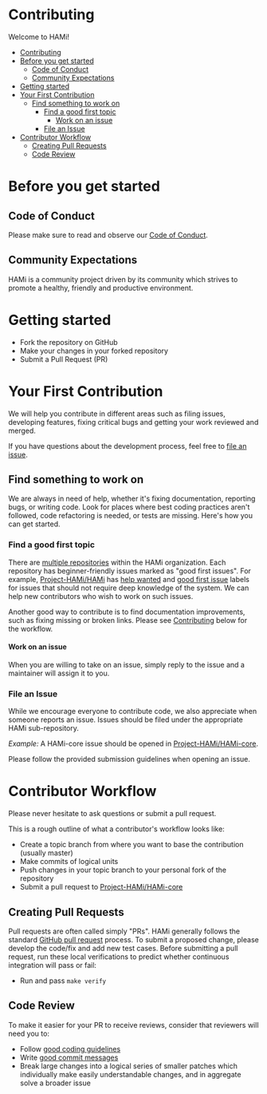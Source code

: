 # Contributing

Welcome to HAMi!

- [Contributing](#contributing)
- [Before you get started](#before-you-get-started)
  - [Code of Conduct](#code-of-conduct)
  - [Community Expectations](#community-expectations)
- [Getting started](#getting-started)
- [Your First Contribution](#your-first-contribution)
  - [Find something to work on](#find-something-to-work-on)
    - [Find a good first topic](#find-a-good-first-topic)
      - [Work on an issue](#work-on-an-issue)
    - [File an Issue](#file-an-issue)
- [Contributor Workflow](#contributor-workflow)
  - [Creating Pull Requests](#creating-pull-requests)
  - [Code Review](#code-review)

# Before you get started

## Code of Conduct

Please make sure to read and observe our [Code of Conduct](https://github.com/Project-HAMi/community/blob/main/CODE-OF-CONDUCT.md).

## Community Expectations

HAMi is a community project driven by its community which strives to promote a healthy, friendly and productive environment.

# Getting started

- Fork the repository on GitHub
- Make your changes in your forked repository
- Submit a Pull Request (PR)

# Your First Contribution

We will help you contribute in different areas such as filing issues, developing features, fixing critical bugs and
getting your work reviewed and merged.

If you have questions about the development process,
feel free to [file an issue](https://github.com/Project-HAMi/HAMi-core/issues/new/choose).

## Find something to work on

We are always in need of help, whether it's fixing documentation, reporting bugs, or writing code.
Look for places where best coding practices aren't followed, code refactoring is needed, or tests are missing.
Here's how you can get started.

### Find a good first topic

There are [multiple repositories](https://github.com/Project-HAMi/) within the HAMi organization.
Each repository has beginner-friendly issues marked as "good first issues".
For example, [Project-HAMi/HAMi](https://github.com/Project-HAMi/HAMi) has
[help wanted](https://github.com/Project-HAMi/HAMi/issues?q=is%3Aopen+is%3Aissue+label%3A%22help+wanted%22) and
[good first issue](https://github.com/Project-HAMi/HAMi/issues?q=is%3Aopen+is%3Aissue+label%3A%22good+first+issue%22)
labels for issues that should not require deep knowledge of the system.
We can help new contributors who wish to work on such issues.

Another good way to contribute is to find documentation improvements, such as fixing missing or broken links.
Please see [Contributing](#contributing) below for the workflow.

#### Work on an issue

When you are willing to take on an issue, simply reply to the issue and a maintainer will assign it to you.

### File an Issue

While we encourage everyone to contribute code, we also appreciate when someone reports an issue.
Issues should be filed under the appropriate HAMi sub-repository.

*Example:* A HAMi-core issue should be opened in [Project-HAMi/HAMi-core](https://github.com/Project-HAMi/HAMI-core/issues).

Please follow the provided submission guidelines when opening an issue.

# Contributor Workflow

Please never hesitate to ask questions or submit a pull request.

This is a rough outline of what a contributor's workflow looks like:

- Create a topic branch from where you want to base the contribution (usually master)
- Make commits of logical units
- Push changes in your topic branch to your personal fork of the repository
- Submit a pull request to [Project-HAMi/HAMi-core](https://github.com/Project-HAMi/HAMi-core)

## Creating Pull Requests

Pull requests are often called simply "PRs".
HAMi generally follows the standard [GitHub pull request](https://help.github.com/articles/about-pull-requests/) process.
To submit a proposed change, please develop the code/fix and add new test cases.
Before submitting a pull request, run these local verifications to predict whether continuous integration will pass or fail:

* Run and pass `make verify`

## Code Review

To make it easier for your PR to receive reviews, consider that reviewers will need you to:

* Follow [good coding guidelines](https://google.github.io/styleguide/cppguide.html)
* Write [good commit messages](https://chris.beams.io/posts/git-commit/)
* Break large changes into a logical series of smaller patches which individually make easily understandable changes, and in aggregate solve a broader issue
